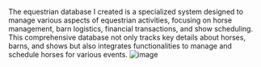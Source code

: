 The equestrian database I created is a specialized system designed to manage various aspects of equestrian activities, focusing on horse management, barn logistics, financial transactions, and show scheduling. This comprehensive database not only tracks key details about horses, barns, and shows but also integrates functionalities to manage and schedule horses for various events. ![image](https://github.com/lpiedrahitas/equestrian-database/assets/152738102/e3350f87-3570-4e88-8de9-cd0e620fca88)
